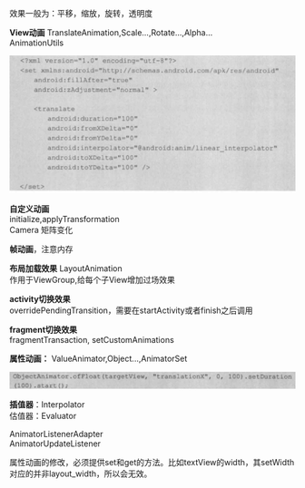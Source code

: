 效果一般为：平移，缩放，旋转，透明度  

**View动画**
TranslateAnimation,Scale...,Rotate...,Alpha...  
AnimationUtils

![image-20200402151725012](image-20200402151725012.png)

**自定义动画**  
initialize,applyTransformation  
Camera 矩阵变化  

**帧动画**，注意内存    

**布局加载效果**
LayoutAnimation  
作用于ViewGroup,给每个子View增加过场效果

**activity切换效果**  
overridePendingTransition，需要在startActivity或者finish之后调用   

**fragment切换效果**  
fragmentTransaction, setCustomAnimations  

**属性动画：**
ValueAnimator,Object...,AnimatorSet

![image-20200402151808812](image-20200402151808812.png)

**插值器**：Interpolator  
估值器：Evaluator  

AnimatorListenerAdapter  
AnimatorUpdateListener  

属性动画的修改，必须提供set和get的方法。比如textView的width，其setWidth对应的并非layout_width，所以会无效。  